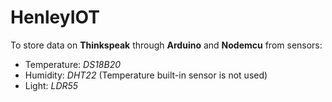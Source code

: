 # HenleyIOT
To store data on **Thinkspeak** through **Arduino** and **Nodemcu** from sensors: 
  * Temperature: *DS18B20* 
  * Humidity: *DHT22* (Temperature built-in sensor is not used)
  * Light: *LDR55*
